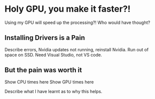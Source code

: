 # Holy GPU, you make it faster?!

Using my GPU will speed up the processing?! Who would have thought?

## Installing Drivers is a Pain
Describe errors, Nvidia updates not running, reinstall Nvidia. Run out of space on SSD. Need Visual Studio, not VS code.


## But the pain was worth it
Show CPU times here
Show GPU times here

Describe what I have learnt as to why this helps.
